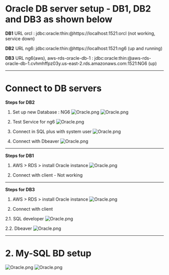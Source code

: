 # Oracle DB server setup - DB1, DB2 and DB3 as shown below
**DB1**
URL orcl : jdbc:oracle:thin:@https://localhost:1521:orcl (not working, service down)

**DB2**
URL ng6: jdbc:oracle:thin:@https://localhost:1521:ng6 (up and running)

**DB3**
URL ng6(aws), aws-rds-oracle-db-1 : jdbc:oracle:thin:@aws-rds-oracle-db-1.cvhmhffpz03y.us-east-2.rds.amazonaws.com:1521:NG6  (up) 


***
# Connect to DB servers

**Steps for DB2**
1. Set up new Database : NG6
![Oracle.png](https://github.com/lekhrajdinkar/hibernate/blob/master/Notes/DB_Setup/ng6_ng6ng6.PNG)
![Oracle.png](https://github.com/lekhrajdinkar/hibernate/blob/master/Notes/DB_Setup/ng6_2.PNG)

2. Test Service for ng6
![Oracle.png](https://github.com/lekhrajdinkar/hibernate/blob/master/Notes/DB_Setup/ng6-service-oracle.PNG)

3. Connect in SQL plus with system user
![Oracle.png](https://github.com/lekhrajdinkar/hibernate/blob/master/Notes/DB_Setup/connected-to-db.PNG)

4. Connect with Dbeaver
![Oracle.png](https://github.com/lekhrajdinkar/hibernate/blob/master/Notes/DB_Setup/oracle-localhost-ng6-1.PNG)

***

**Steps for DB1**
1. AWS > RDS > install Oracle instance
![Oracle.png](https://github.com/lekhrajdinkar/hibernate/blob/master/Notes/DB_Setup/orcl_root_LekhrajOracle_June1818.PNG)

2. Connect with client - Not working

***

**Steps for DB3**
1. AWS > RDS > install Oracle instance
![Oracle.png](https://github.com/lekhrajdinkar/hibernate/blob/master/Notes/DB_Setup/aws-instance-1.PNG)

2. Connect with client

2.1. SQL developer
![Oracle.png](https://github.com/lekhrajdinkar/hibernate/blob/master/Notes/DB_Setup/aws_db-1.PNG)

2.2. Dbeaver
![Oracle.png](https://github.com/lekhrajdinkar/hibernate/blob/master/Notes/DB_Setup/connected-to-aws-client-1.PNG)

***

# 2. My-SQL BD setup
![Oracle.png](https://github.com/lekhrajdinkar/hibernate/blob/master/Notes/DB_Setup/MY_SQL.PNG)
![Oracle.png](https://github.com/lekhrajdinkar/hibernate/blob/master/Notes/DB_Setup/MY_SQL2.PNG)



